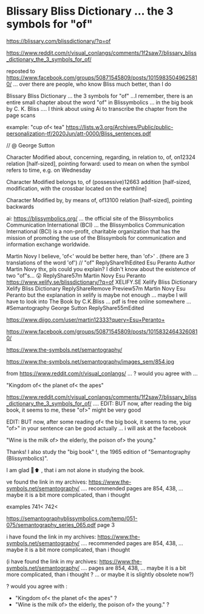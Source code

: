 

# Blissary Bliss Dictionary ... the 3 symbols for "of"

https://blissary.com/blissdictionary/?q=of

https://www.reddit.com/r/visual_conlangs/comments/1f2saw7/blissary_bliss_dictionary_the_3_symbols_for_of/

reposted to  https://www.facebook.com/groups/50871545809/posts/10159835049625810/  ... over there are people, who know Bliss much better, than I do 


Blissary Bliss Dictionary ... the 3 symbols for "of"
  ...I remember, there is an entire small chapter about the word "of" in Blissymbolics ... in the big book by C. K. Bliss 
.... I think about using Ai to transcribe the chapter from the page scans

example: "cup of< tea"
https://lists.w3.org/Archives/Public/public-personalization-tf/2020Jun/att-0000/Bliss_sentences.pdf



// @ George Sutton




Character
Modified
about, concerning, regarding, in relation to, of, on12324
relation [half-sized], pointing forward: used to mean on when the symbol refers to time, e.g. on Wednesday

Character
Modified
 belongs to, of (possessive)12663
addition [half-sized, modification, with the crossbar located on the earthline]

Character
Modified
 by, by means of, of13100
relation [half-sized], pointing backwards

ai: https://blissymbolics.org/ ... the official site of the Blissymbolics Communication International (BCI) ... the Blissymbolics Communication International (BCI) is a non-profit, charitable organization that has the mission of promoting the use of the Blissymbols for communication and information exchange worldwide.









Martin Novy
I believe, 'of<' would be better here, than 'of>' . (there are 3 translations of the word 'of') // "of"
ReplyShare1hEdited
Esu Peranto
Author
Martin Novy thx, pls could you explain? I didn't know about the existence of two "of"s... 😮
ReplyShare57m
Martin Novy
Esu Peranto https://www.xelify.se/blissdictionary/?q=of
XELIFY.SE
Xelify Bliss Dictionary
Xelify Bliss Dictionary
ReplyShareRemove Preview57m
Martin Novy
Esu Peranto but the explanation in xelify is maybe not enough ... maybe I will have to look into The Book by C.K.Bliss ... pdf is free online somewhere ... #Semantography George Sutton
ReplyShare55mEdited


https://www.diigo.com/user/martin12333?query=Esu+Peranto+

https://www.facebook.com/groups/50871545809/posts/10158324643260810/

https://www.the-symbols.net/semantography/

https://www.the-symbols.net/semantography/images_sem/854.jpg


from https://www.reddit.com/r/visual_conlangs/ ... ? would you agree with ...

 "Kingdom of< the planet of< the apes"

 https://www.reddit.com/r/visual_conlangs/comments/1f2saw7/blissary_bliss_dictionary_the_3_symbols_for_of/ .... EDIT: BUT now, after reading the big book, it seems to me, these "of>"  might be very good

  EDIT: BUT now, after some reading of< the big book, it seems to me, your "of>" in your sentence can be good actually ... i will ask at the facebook 

  "Wine is the milk of> the elderly, the poison of> the young." 


Thanks! I also study the "big book" !, the 1965 edition of "Semantography (Blissymbolics)".

I am glad 💛⬆️ , that i am not alone in studying the book.







ve found the link in my archives:
https://www.the-symbols.net/semantography/
.... recommended pages are 854, 438, ... maybe it is a bit more complicated, than i thought

examples 741< 742<

https://semantographyblissymbolics.com/temp/051-075/semantography_series_065.pdf
page 3




i have found the link in my archives:
https://www.the-symbols.net/semantography/
.... recommended pages are 854, 438, ... maybe it is a bit more complicated, than i thought

(i have found the link in my archives: 
https://www.the-symbols.net/semantography/
....  pages are 854, 438, ...   maybe it is a bit more complicated, than i thought ? ... or maybe it is slightly obsolete now?)


 ? would you agree with :
* "Kingdom of< the planet of< the apes" ?
* "Wine is the milk of> the elderly, the poison of> the young." ?

